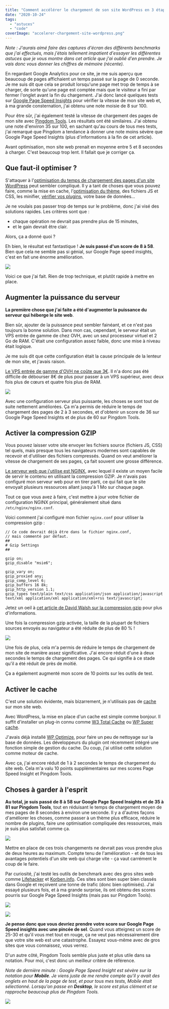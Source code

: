 ```yaml
---
title: "Comment accélérer le chargement de son site WordPress en 3 étapes"
date: "2020-10-24"
tags:
  - "astuces"
  - "code"
coverImage: "accelerer-chargement-site-wordpress.png"
---
```


_Note : J'aurais aimé faire des captures d'écran des différents benchmarks que j'ai effectués, mais j'étais tellement impatient d'essayer les différentes astuces que je vous montre dans cet article que j'ai oublié d'en prendre. Je vais donc vous donner les chiffres de mémoire (récente)._

En regardant Google Analytics pour ce site, je me suis aperçu que beaucoup de pages affichaient un temps passé sur la page de 0 seconde. Je me suis dit que cela se produit lorsqu'une page met trop de temps à se charger, de sorte qu'une page est comptée mais que le visiteur a fini par fermer l'onglet avant la fin du chargement. J'ai donc lancé quelques tests sur [Google Page Speed Insights](https://developers.google.com/speed/pagespeed/insights/) pour vérifier la vitesse de mon site web et, à ma grande consternation, j'ai obtenu une note moisie de 8 sur 100.

<!--more-->

Pour être sûr, j'ai également testé la vitesse de chargement des pages de mon site avec [Pingdom Tools](https://tools.pingdom.com/). Les résultats ont été similaires. J'ai obtenu une note d'environ 35 sur 100, en sachant qu'au cours de tous mes tests, j'ai remarqué que Pingdom a tendance à donner une note moins sévère que Google Page Speed Insights (plus d'informations à la fin de cet article).

Avant optimisation, mon site web prenait en moyenne entre 5 et 8 secondes à charger. C'est beaucoup trop lent. Il fallait que je corriger ça.

## Que faut-il optimiser ?

S'attaquer à l'[optimisation du temps de chargement des pages d'un site WordPress](https://tobal.fr/optimiser-son-site-wordpress-en-detectant-les-plugins-qui-le-ralentissent/) peut sembler compliqué. Il y a tant de choses que vous pouvez faire, comme la mise en cache, l'[optimisation du thème](https://tobal.fr/limportance-davoir-un-theme-wordpress-rapide-comparaison-de-20-themes-populaires/), des fichiers JS et CSS, les minifier, [vérifier vos plugins](https://tobal.fr/optimiser-son-site-wordpress-en-detectant-les-plugins-qui-le-ralentissent/), votre base de données...

Je ne voulais pas passer trop de temps sur le problème, donc j'ai visé des solutions rapides. Les critères sont que :

- chaque opération ne devrait pas prendre plus de 15 minutes,
- et le gain devrait être clair.

Alors, ça a donné quoi ?

Eh bien, le résultat est fantastique ! **Je suis passé d'un score de 8 à 58**. Bien que cela ne semble pas si génial, sur Google Page speed insights, c'est en fait une énorme amélioration.

![](images/score-page-speed-insight-tobal.fr_.png)

Voici ce que j'ai fait. Rien de trop technique, et plutôt rapide à mettre en place.

## Augmenter la puissance du serveur

**La première chose que j'ai faite a été d'augmenter la puissance du serveur qui héberge le site web**.

Bien sûr, ajouter de la puissance peut sembler fainéant, et ce n'est pas toujours la bonne solution. Dans mon cas, cependant, le serveur était un VPS entrée de gamme de chez OVH, avec un seul processeur virtuel et 2 Go de RAM. C'était une configuration assez faible, donc une mise à niveau était logique.

Je me suis dit que cette configuration était la cause principale de la lenteur de mon site, et j'avais raison.

[Le VPS entrée de gamme d'OVH ne coûte que 3€](https://www.ovhcloud.com/fr/vps/cheap-vps/). Il n'a donc pas été difficile de débourser 8€ de plus pour passer à un VPS supérieur, avec deux fois plus de cœurs et quatre fois plus de RAM.

![](images/vps-starter-ovh-2000x774.png)

Avec une configuration serveur plus puissante, les choses se sont tout de suite nettement améliorées. Ça m'a permis de réduire le temps de chargement des pages de 2 à 3 secondes, et d'obtenir un score de 36 sur Google Page Speed Insights et de plus de 60 sur Pingdom Tools.

## Activer la compression GZIP

Vous pouvez laisser votre site envoyer les fichiers source (fichiers JS, CSS) tel quels, mais presque tous les navigateurs modernes sont capables de recevoir et d'utiliser des fichiers compressés. Quand on veut améliorer la vitesse de chargement de ses pages, ça fait souvent une grosse différence.

[Le serveur web que j'utilise est NGINX](https://tobal.fr/installation-de-serveur-web-avec-nginx-php5-mysql-ftp-sur-serveur-dedie/), avec lequel il existe un moyen facile de servir le contenu en utilisant la compression GZIP. Je n'avais pas configuré mon serveur web pour en tirer parti, ce qui fait que le site envoyait plusieurs ressources allant jusqu'à 1 Mo sur chaque page.

Tout ce que vous avez à faire, c'est mettre à jour votre fichier de configuration NGINX principal, généralement situé dans `/etc/nginx/nginx.conf`.

Voici comment j'ai configuré mon fichier `nginx.conf` pour utiliser la compression gzip :

```
// Ce code devrait déjà être dans le fichier nginx.conf,
// mais commenté par défaut.
##
# Gzip Settings
##

gzip on;
gzip_disable "msie6";

gzip_vary on;
gzip_proxied any;
gzip_comp_level 6;
gzip_buffers 16 8k;
gzip_http_version 1.1;
gzip_types text/plain text/css application/json application/javascript text/xml application/xml application/xml+rss text/javascript;
```

Jetez un oeil à [cet article de David Walsh sur la compression gzip](https://davidwalsh.name/enable-gzip) pour plus d'informations.

Une fois la compression gzip activée, la taille de la plupart de fichiers sources envoyés au navigateur a été réduite de plus de 80 % !

![](images/compression-gzip.png)

Une fois de plus, cela m'a permis de réduire le temps de chargement de mon site de manière assez significative. J'ai encore réduit d'une à deux secondes le temps de chargement des pages. Ce qui signifie à ce stade qu'il a été réduit de près de moitié.

Ça a également augmenté mon score de 10 points sur les outils de test.

## Activer le cache

C'est une solution évidente, mais bizarrement, je n'utilisais pas de [cache](https://fr.wikipedia.org/wiki/Cache_web) sur mon site web.

Avec WordPress, la mise en place d'un cache est simple comme bonjour. Il suffit d'installer un plug-in connu comme [W3 Total Cache](https://wordpress.org/plugins/w3-total-cache/) ou [WP Super cache](https://wordpress.org/plugins/wp-super-cache/).

J'avais déjà installé [WP Optimize](https://wordpress.org/plugins/wp-optimize/), pour faire un peu de nettoyage sur la base de données. Les développeurs du plugin ont récemment intégré une fonction simple de gestion du cache. Du coup, j'ai utilisé cette solution comme moteur de cache.

Avec ça, j'ai encore réduit de 1 à 2 secondes le temps de chargement du site web. Cela m'a valu 10 points supplémentaires sur mes scores Page Speed Insight et Pingdom Tools.

## Choses à garder à l'esprit

**Au total, je suis passé de 8 à 58 sur Google Page Speed Insights et de 35 à 81 sur Pingdom Tools**, tout en réduisant le temps de chargement moyen de mes pages de 8 secondes à environ une seconde. Il y a d'autres façons d'améliorer les choses, comme passer à un thème plus efficace, réduire le nombre de plugins, faire une optimisation compliquée des ressources, mais je suis plus satisfait comme ça.

![](images/score-pingdom-tobal.fr_.png)

Mettre en place de ces trois changements ne devrait pas vous prendre plus de deux heures au maximum. Compte tenu de l'amélioration - et de tous les avantages potentiels d'un site web qui charge vite - ça vaut carrément le coup de le faire.

Par curiosité, j'ai testé les outils de benchmark avec des gros sites web comme [Lifehacker](https://lifehacker.com/) et [Korben.info](https://korben.info/). Ces sites sont bien super bien classés dans Google et reçoivent une tonne de trafic (donc bien optimisés). J'ai essayé plusieurs fois, et à ma grande surprise, ils ont obtenu des scores pourris sur Google Page Speed Insights (mais pas sur Pingdom Tools).

![](images/score-lifehacker-page-speed-insights.png)

![](images/score-korben.info-page-speed-insights.png.png)

**Je pense donc que vous devriez prendre votre score sur Google Page Speed insights avec une pincée de sel**. Quand vous atteignez un score de 25-30 et qu'il vous met tout en rouge, ça ne veut pas nécessairement dire que votre site web est une catastrophe. Essayez vous-même avec de gros sites que vous connaissez, vous verrez.

D'un autre côté, Pingdom Tools semble plus juste et plus utile dans sa notation. Pour moi, c'est donc un meilleur critère de référence.

_Note de dernière minute : Google Page Speed Insight est sévère sur la notation pour **Mobile**. Je viens juste de me rendre compte qu'il y avait des onglets en haut de la page de test, et pour tous mes tests, Mobile était sélectionné. Lorsqu'on passe en **Desktop**, le score est plus clément et se rapproche beaucoup plus de Pingdom Tools._

![](images/comparaison-score-mobile-desktop-page-speed-insights.gif)
